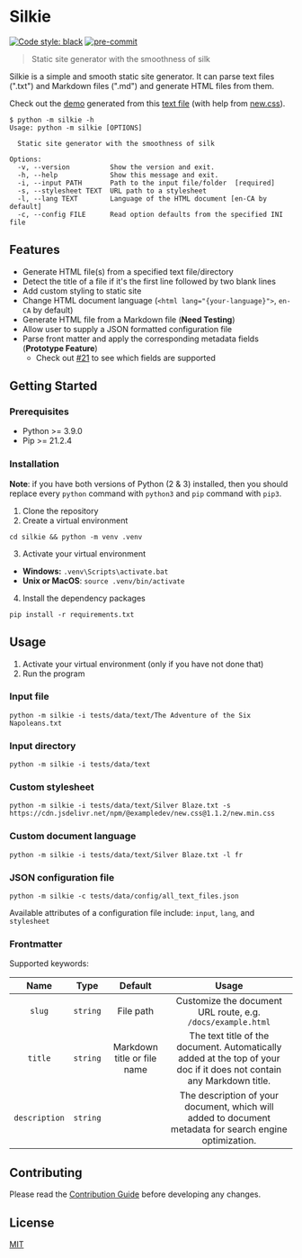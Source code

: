 # Silkie

[![Code style: black](https://img.shields.io/badge/code%20style-black-000000.svg)](https://github.com/psf/black)
[![pre-commit](https://img.shields.io/badge/pre--commit-enabled-brightgreen?logo=pre-commit&logoColor=white)](https://github.com/pre-commit/pre-commit)

> Static site generator with the smoothness of silk

Silkie is a simple and smooth static site generator. It can parse text files (".txt") and Markdown files (".md") and generate HTML files from them.

Check out the [demo](https://oliver-pham.github.io/silkie/dist/The%20Adventure%20of%20the%20Speckled%20Band) generated from this [text file](https://raw.githubusercontent.com/Seneca-CDOT/topics-in-open-source-2021/main/release-1/Sherlock-Holmes-Selected-Stories/The%20Adventure%20of%20the%20Speckled%20Band.txt) (with help from [new.css](https://newcss.net/)).

```
$ python -m silkie -h
Usage: python -m silkie [OPTIONS]

  Static site generator with the smoothness of silk

Options:
  -v, --version          Show the version and exit.
  -h, --help             Show this message and exit.
  -i, --input PATH       Path to the input file/folder  [required]
  -s, --stylesheet TEXT  URL path to a stylesheet
  -l, --lang TEXT        Language of the HTML document [en-CA by default]
  -c, --config FILE      Read option defaults from the specified INI file
```

## Features

- Generate HTML file(s) from a specified text file/directory
- Detect the title of a file if it's the first line followed by two blank lines
- Add custom styling to static site
- Change HTML document language (`<html lang="{your-language}">`, `en-CA` by default)
- Generate HTML file from a Markdown file (**Need Testing**)
- Allow user to supply a JSON formatted configuration file
- Parse front matter and apply the corresponding metadata fields (**Prototype Feature**)
  - Check out [#21](https://github.com/oliver-pham/silkie/issues/21) to see which fields are supported

## Getting Started

### Prerequisites

- Python >= 3.9.0
- Pip >= 21.2.4

### Installation

**Note**: if you have both versions of Python (2 & 3) installed, then you should replace every `python` command with `python3` and `pip` command with `pip3`.

1. Clone the repository
2. Create a virtual environment
  ```
  cd silkie && python -m venv .venv
  ```
3. Activate your virtual environment
  - **Windows:** `.venv\Scripts\activate.bat`
  - **Unix or MacOS**: `source .venv/bin/activate`
4. Install the dependency packages
  ```
  pip install -r requirements.txt
  ```

## Usage

1. Activate your virtual environment (only if you have not done that)
2. Run the program

### Input file
```
python -m silkie -i tests/data/text/The Adventure of the Six Napoleans.txt
```
### Input directory
```
python -m silkie -i tests/data/text
```
### Custom stylesheet
```
python -m silkie -i tests/data/text/Silver Blaze.txt -s https://cdn.jsdelivr.net/npm/@exampledev/new.css@1.1.2/new.min.css
```
### Custom document language
```
python -m silkie -i tests/data/text/Silver Blaze.txt -l fr
```
### JSON configuration file
```
python -m silkie -c tests/data/config/all_text_files.json
```
Available attributes of a configuration file include: `input`, `lang`, and `stylesheet`
### Frontmatter
Supported keywords:  

|      Name     |   Type   |           Default           |                                                         Usage                                                         |
|:-------------:|:--------:|:---------------------------:|:---------------------------------------------------------------------------------------------------------------------:|
| `slug`        | `string` | File path                   | Customize the document URL route, e.g. `/docs/example.html`                                                           |
| `title`       | `string` | Markdown title or file name | The text title of the document. Automatically added at the top of your doc if it does not contain any Markdown title. |
| `description` | `string` |                             | The description of your document, which will added to document metadata for search engine optimization.               |


## Contributing
Please read the [Contribution Guide](CONTRIBUTING.md) before developing any changes.

## License

[MIT](LICENSE)
